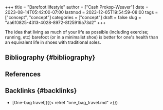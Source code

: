 +++
title = "Barefoot lifestyle"
author = ["Cash Prokop-Weaver"]
date = 2023-08-14T05:42:00-07:00
lastmod = 2023-12-05T19:54:59-08:00
tags = ["concept", "concept"]
categories = ["concept"]
draft = false
slug = "aa610825-4313-4028-8972-8f25919a73d2"
+++

The idea that living as much of your life as possible (including exercise; running, etc) barefoot (or in a minimalist shoe) is better for one's health than an equivalent life in shoes with traditional soles.


## Bibliography {#bibliography}

## References

<style>.csl-entry{text-indent: -1.5em; margin-left: 1.5em;}</style><div class="csl-bib-body">
</div>


## Backlinks {#backlinks}

-   [One-bag travel]({{< relref "one_bag_travel.md" >}})
